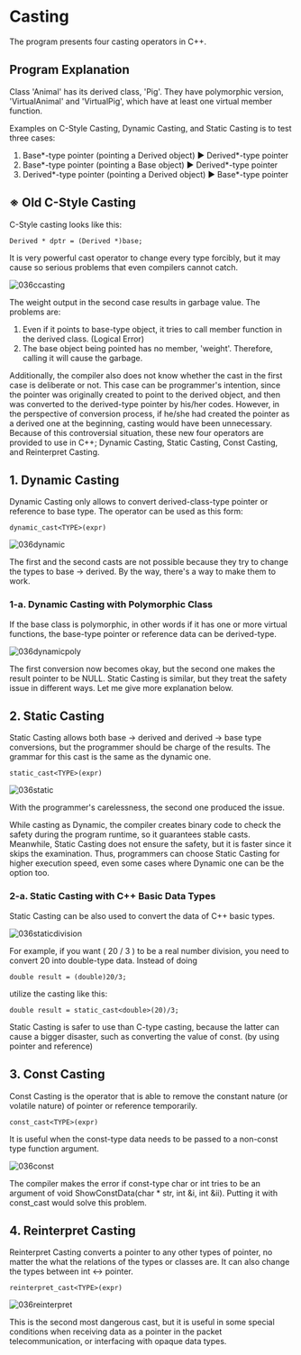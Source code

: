 # Casting

The program presents four casting operators in C++.

## Program Explanation

Class 'Animal' has its derived class, 'Pig'. They have polymorphic version, 'VirtualAnimal' and 'VirtualPig', which have at least one virtual member function.

Examples on C-Style Casting, Dynamic Casting, and Static Casting is to test three cases:

  1. Base*-type pointer (pointing a Derived object) ▶ Derived*-type pointer
  2. Base*-type pointer (pointing a Base object) ▶ Derived*-type pointer
  3. Derived*-type pointer (pointing a Derived object) ▶ Base*-type pointer

## ※ Old C-Style Casting

C-Style casting looks like this:

    Derived * dptr = (Derived *)base;
    
It is very powerful cast operator to change every type forcibly, but it may cause so serious problems that even compilers cannot catch.

![036ccasting](https://user-images.githubusercontent.com/48712088/141679517-41a7ade0-d642-4bc5-83c0-ac8ff7fce4ba.png)

The weight output in the second case results in garbage value.
The problems are:

  1. Even if it points to base-type object, it tries to call member function in the derived class. (Logical Error)
  2. The base object being pointed has no member, 'weight'. Therefore, calling it will cause the garbage.

Additionally, the compiler also does not know whether the cast in the first case is deliberate or not.
This case can be programmer's intention, since the pointer was originally created to point to the derived object, and then was converted to the derived-type pointer by his/her codes.
However, in the perspective of conversion process, if he/she had created the pointer as a derived one at the beginning, casting would have been unnecessary.
Because of this controversial situation, these new four operators are provided to use in C++; Dynamic Casting, Static Casting, Const Casting, and Reinterpret Casting.

## 1. Dynamic Casting

Dynamic Casting only allows to convert derived-class-type pointer or reference to base type.
The operator can be used as this form:

    dynamic_cast<TYPE>(expr)

![036dynamic](https://user-images.githubusercontent.com/48712088/141686882-8c2b06b5-6a78-4ba2-82d8-962b16b29862.png)

The first and the second casts are not possible because they try to change the types to base → derived.
By the way, there's a way to make them to work.

### 1-a. Dynamic Casting with Polymorphic Class

If the base class is polymorphic, in other words if it has one or more virtual functions, the base-type pointer or reference data can be derived-type.

![036dynamicpoly](https://user-images.githubusercontent.com/48712088/141687427-b4111095-6cfb-4c8e-8c0b-d590d55572c7.png)

The first conversion now becomes okay, but the second one makes the result pointer to be NULL.
Static Casting is similar, but they treat the safety issue in different ways. Let me give more explanation below.

## 2. Static Casting

Static Casting allows both base → derived and derived → base type conversions, but the programmer should be charge of the results.
The grammar for this cast is the same as the dynamic one.

    static_cast<TYPE>(expr)

![036static](https://user-images.githubusercontent.com/48712088/141688069-453e0a70-acd7-436e-893f-8157ceed0bfd.png)

With the programmer's carelessness, the second one produced the issue.

While casting as Dynamic, the compiler creates binary code to check the safety during the program runtime, so it guarantees stable casts.
Meanwhile, Static Casting does not ensure the safety, but it is faster since it skips the examination.
Thus, programmers can choose Static Casting for higher execution speed, even some cases where Dynamic one can be the option too.

### 2-a. Static Casting with C++ Basic Data Types

Static Casting can be also used to convert the data of C++ basic types.

![036staticdivision](https://user-images.githubusercontent.com/48712088/141691913-f9889269-dedd-4190-a917-b277da3061f7.png)

For example, if you want ( 20 / 3 ) to be a real number division, you need to convert 20 into double-type data.
Instead of doing

    double result = (double)20/3;
    
utilize the casting like this:
    
    double result = static_cast<double>(20)/3;
    
Static Casting is safer to use than C-type casting, because the latter can cause a bigger disaster, such as converting the value of const. (by using pointer and reference)

## 3. Const Casting

Const Casting is the operator that is able to remove the constant nature (or volatile nature) of pointer or reference temporarily.

    const_cast<TYPE>(expr)

It is useful when the const-type data needs to be passed to a non-const type function argument.

![036const](https://user-images.githubusercontent.com/48712088/141774239-7f61c495-eb8d-4c52-b114-b184e66add66.png)

The compiler makes the error if const-type char or int tries to be an argument of void ShowConstData(char * str, int &i, int &ii).
Putting it with const_cast would solve this problem.

## 4. Reinterpret Casting

Reinterpret Casting converts a pointer to any other types of pointer, no matter the what the relations of the types or classes are. It can also change the types between int ↔ pointer.

    reinterpret_cast<TYPE>(expr)

![036reinterpret](https://user-images.githubusercontent.com/48712088/141793852-38f1c400-2cfe-4602-87b8-a18e37193329.png)

This is the second most dangerous cast, but it is useful in some special conditions
when receiving data as a pointer in the packet telecommunication, or interfacing with opaque data types.
